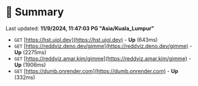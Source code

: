 # 📖 Summary
Last updated: **11/9/2024, 11:47:03 PG "Asia/Kuala_Lumpur"**

- `GET` [https://hst.ujol.dev](https://hst.ujol.dev) - **Up** (643ms)
- `GET` [https://reddviz.deno.dev/gimme](https://reddviz.deno.dev/gimme) - **Up** (2275ms)
- `GET` [https://reddviz.amar.kim/gimme](https://reddviz.amar.kim/gimme) - **Up** (1906ms)
- `GET` [https://dumb.onrender.com](https://dumb.onrender.com) - **Up** (332ms)
